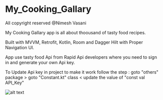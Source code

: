 # My_Cooking_Gallary

All copyright reserved @Nimesh Vasani 

My Cooking Gallary app is all about thoousand of tasty food recipes.

Built with MVVM, Retrofit, Kotlin, Room and Dagger Hilt with Proper Navigation UI.

App use tasty food Api from Rapid Api developers where you need to sign in and generate your own Api key.

To Update Api key in project to make it work follow the step : goto "others" package > goto "Constant.kt" class < update the value of "const val API_Key"

![alt text](http://url/to/img.png)

